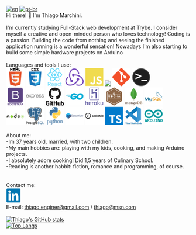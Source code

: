 [![en](https://img.shields.io/badge/lang-en-red.svg)](https://github.com/ThiagoMarchini/ThiagoMarchini/README.md)
[![pt-br](https://img.shields.io/badge/lang-pt--br-green.svg)](https://github.com/ThiagoMarchini/ThiagoMarchini/README.pt-br.md)
<br />
Hi there! 👋
I'm Thiago Marchini.<br /><br />
I'm currently studying Full-Stack web development at Trybe.
I consider myself a creative and open-minded person who loves technology! Coding is a passion. Building the code from nothing and seeing the finished application running is a wonderful sensation! Nowadays I'm also starting to build some simple hardware projects on Arduino<br /><br />
Languages and tools I use:<br />
<img width="50px" src="https://raw.githubusercontent.com/devicons/devicon/master/icons/html5/html5-original-wordmark.svg" style="max-width:100%;">
<img width="50px" src="https://raw.githubusercontent.com/devicons/devicon/master/icons/css3/css3-original-wordmark.svg" style="max-width:100%;">
<img width="50px" src="https://raw.githubusercontent.com/devicons/devicon/master/icons/react/react-original-wordmark.svg" style="max-width:100%;">
<img width="50px" src="https://raw.githubusercontent.com/devicons/devicon/master/icons/redux/redux-original.svg" style="max-width:100%;">
<img width="50px" src="https://raw.githubusercontent.com/devicons/devicon/master/icons/javascript/javascript-plain.svg" style="max-width:100%;">
<img width="50px" src="https://camo.githubusercontent.com/6a03d74f936f46f134964c85c554b795004d7bbda945ce789671de4d3f5fd407/68747470733a2f2f706963732e6672656569636f6e732e696f2f75706c6f6164732f69636f6e732f706e672f353839343331333933313534383231383138352d3531322e706e67" data-canonical-src="https://pics.freeicons.io/uploads/icons/png/5894313931548218185-512.png" style="max-width:100%;">
<img width="50px" src="https://raw.githubusercontent.com/devicons/devicon/master/icons/git/git-original.svg" style="max-width:100%;">
<img width="50px" src="https://raw.githubusercontent.com/github/explore/80688e429a7d4ef2fca1e82350fe8e3517d3494d/topics/terminal/terminal.png" style="max-width:100%;">
<br />
<img width="50px" src="https://raw.githubusercontent.com/devicons/devicon/master/icons/bootstrap/bootstrap-plain-wordmark.svg" style="max-width:100%;">
<img width="50px" src="https://raw.githubusercontent.com/devicons/devicon/master/icons/express/express-original-wordmark.svg" style="max-width:100%;">
<img width="50px" src="https://raw.githubusercontent.com/devicons/devicon/master/icons/github/github-original-wordmark.svg" style="max-width:100%;">
<img width="50px" src="https://raw.githubusercontent.com/devicons/devicon/master/icons/go/go-original-wordmark.svg" style="max-width:100%;">
<img width="50px" src="https://raw.githubusercontent.com/devicons/devicon/master/icons/heroku/heroku-original-wordmark.svg" style="max-width:100%;">
<img width="50px" src="https://raw.githubusercontent.com/devicons/devicon/master/icons/mocha/mocha-plain.svg" style="max-width:100%;">
<img width="50px" src="https://raw.githubusercontent.com/devicons/devicon/master/icons/mongodb/mongodb-original-wordmark.svg" style="max-width:100%;">
<img width="50px" src="https://raw.githubusercontent.com/devicons/devicon/master/icons/mysql/mysql-original-wordmark.svg" style="max-width:100%;">
<br />
<img width="50px" src="https://raw.githubusercontent.com/devicons/devicon/master/icons/nodejs/nodejs-original-wordmark.svg" style="max-width:100%;">
<img width="50px" src="https://raw.githubusercontent.com/devicons/devicon/master/icons/postgresql/postgresql-original-wordmark.svg" style="max-width:100%;">
<img width="50px" src="https://raw.githubusercontent.com/devicons/devicon/master/icons/python/python-original-wordmark.svg" style="max-width:100%;">
<img width="50px" src="https://raw.githubusercontent.com/devicons/devicon/master/icons/sequelize/sequelize-original-wordmark.svg" style="max-width:100%;">
<img width="50px" src="https://raw.githubusercontent.com/devicons/devicon/master/icons/socketio/socketio-original-wordmark.svg" style="max-width:100%;">
<img width="50px" src="https://raw.githubusercontent.com/devicons/devicon/master/icons/typescript/typescript-original.svg" style="max-width:100%;">
<img width="50px" src="https://raw.githubusercontent.com/devicons/devicon/master/icons/vscode/vscode-original-wordmark.svg" style="max-width:100%;">
<img width="50px" src="https://raw.githubusercontent.com/devicons/devicon/master/icons/arduino/arduino-original-wordmark.svg" style="max-width:100%;">
<br /><br />
About me:<br />
-Im 37 years old, married, with two children.<br />
-My main hobbies are: playing with my kids, cooking, and making Arduino projects.<br />
-I absolutely adore cooking! Did 1,5 years of Culinary School.<br />
-Reading is another habbit: fiction, romance and programming, of course.<br />
<br /><br />
Contact me: <br />
<a href="https://www.linkedin.com/in/thiagomarchini/" rel="nofollow">
   <img alt="LinkdeIn de Pedro Toselli" width="40px" src="https://raw.githubusercontent.com/devicons/devicon/master/icons/linkedin/linkedin-original.svg" style="max-width:100%;">
  </a>
  <br />
E-mail: thiago.enginer@gmail.com / thiago@msn.com
<br /><br />
[![Thiago's GitHub stats](https://github-readme-stats.vercel.app/api?username=ThiagoMarchini&count_private=true&show_icons=true)](https://github.com/anuraghazra/github-readme-stats)
<br />
[![Top Langs](https://github-readme-stats.vercel.app/api/top-langs/?username=ThiagoMarchini&layout=compact)](https://github.com/anuraghazra/github-readme-stats)

<!--
**ThiagoMarchini/ThiagoMarchini** is a ✨ _special_ ✨ repository because its `README.md` (this file) appears on your GitHub profile.

Here are some ideas to get you started:

- 🔭 I’m currently working on ...
- 🌱 I’m currently learning ...
- 👯 I’m looking to collaborate on ...
- 🤔 I’m looking for help with ...
- 💬 Ask me about ...
- 📫 How to reach me: ...
- 😄 Pronouns: ...
- ⚡ Fun fact: ...
-->
